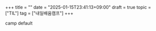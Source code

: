 +++
title = ""
date = "2025-01-15T23:41:13+09:00"
draft = true
topic = ["TIL"]
tag = ["내일배움캠프"]
+++

camp default